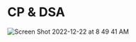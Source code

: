 # CP & DSA
<!-- Collection of LeetCode questions to ace the coding interview! - Created using [LeetHub](https://github.com/QasimWani/LeetHub)-->
![Screen Shot 2022-12-22 at 8 49 41 AM](https://user-images.githubusercontent.com/71595919/209048533-c7f23ee0-cad5-403e-a650-f087200ea911.png)
